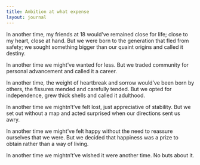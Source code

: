 ```yaml
---
title: Ambition at what expense
layout: journal
---
```


In another time, my friends at 18 would’ve remained close for life; close to my
heart, close at hand. But we were born to the generation that fled from safety;
we sought something bigger than our quaint origins and called it destiny.

In another time we might’ve wanted for less. But we traded community for
personal advancement and called it a career.

In another time, the weight of heartbreak and sorrow would’ve been born by
others, the fissures mended and carefully tended. But we opted for independence,
grew thick shells and called it adulthood.

In another time we mightn’t’ve felt lost, just appreciative of stability. But we
set out without a map and acted surprised when our directions sent us awry.

In another time we might’ve felt happy without the need to reassure ourselves
that we were. But we decided that happiness was a prize to obtain rather than a
way of living.

In another time we mightn’t’ve wished it were another time. No buts about it.
